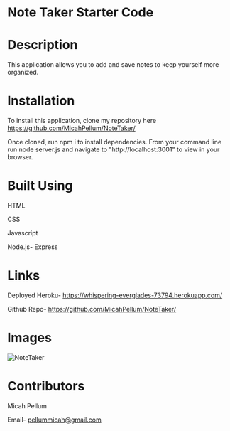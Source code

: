 # Note Taker Starter Code

# Description
This application allows you to add and save notes to keep yourself more organized. 

# Installation 
To install this application, clone my repository here https://github.com/MicahPellum/NoteTaker/

Once cloned, run npm i to install dependencies. From your command line run node server.js and navigate to "http://localhost:3001" to view in your browser. 

# Built Using
HTML

CSS

Javascript

Node.js- Express

# Links
Deployed Heroku- https://whispering-everglades-73794.herokuapp.com/


Github Repo- https://github.com/MicahPellum/NoteTaker/

# Images
![NoteTaker](https://user-images.githubusercontent.com/72360277/118407450-013dff80-b63e-11eb-8090-23cad9ca4a1e.PNG)


# Contributors
Micah Pellum 

Email- pellummicah@gmail.com
